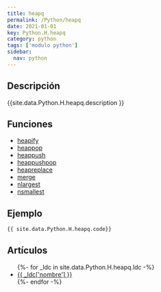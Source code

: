 ```yaml
---
title: heapq
permalink: /Python/heapq
date: 2021-01-01
key: Python.H.heapq
category: python
tags: ['modulo python']
sidebar: 
  nav: python
---
```


## Descripción
{{site.data.Python.H.heapq.description }}

## Funciones
* [heapify](/Python/heapq/heapify/)
* [heappop](/Python/heapq/heappop/)
* [heappush](/Python/heapq/heappush/)
* [heappushpop](/Python/heapq/heappushpop/)
* [heapreplace](/Python/heapq/heapreplace/)
* [merge](/Python/heapq/merge/)
* [nlargest](/Python/heapq/nlargest/)
* [nsmallest](/Python/heapq/nsmallest/)

## Ejemplo
~~~python
{{ site.data.Python.H.heapq.code}}
~~~

## Artículos
<ul>
{%- for _ldc in site.data.Python.H.heapq.ldc -%}
   <li>
       <a href="{{_ldc['url'] }}">{{ _ldc['nombre'] }}</a>
   </li>
{%- endfor -%}
</ul>
